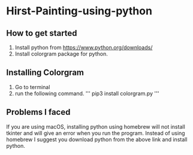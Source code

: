 # Hirst-Painting-using-python
## How to get started
1) Install python from https://www.python.org/downloads/
2) Install colorgram package for python.

## Installing Colorgram
1) Go to terminal
2) run the following command.
''' pip3 install colorgram.py '''

## Problems I faced
If you are using macOS, installing python using homebrew will not install tkinter and will give an error when you run the program. Instead of using homebrew I suggest you download python from the above link and install python.
